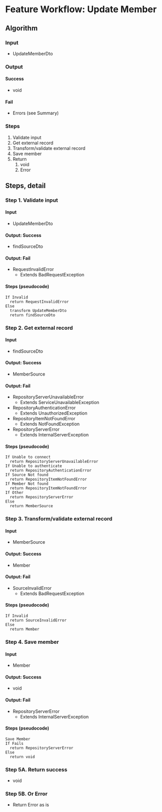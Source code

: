# Feature Workflow: Update Member

## Algorithm

### Input
- UpdateMemberDto

### Output

#### Success

- void

#### Fail

- Errors (see Summary)

### Steps

1. Validate input
2. Get external record
3. Transform/validate external record
4. Save member
5. Return
   1. void
   2. Error

## Steps, detail

### Step 1. Validate input

#### Input
- UpdateMemberDto

#### Output: Success

- findSourceDto

#### Output: Fail

- RequestInvalidError
  - Extends BadRequestException

#### Steps (pseudocode)

```
If Invalid
  return RequestInvalidError
Else
  transform UpdateMemberDto
  return findSourceDto
```

### Step 2. Get external record

#### Input
- findSourceDto

#### Output: Success

- MemberSource

#### Output: Fail

- RepositoryServerUnavailableError
  - Extends ServiceUnavailableException
- RepositoryAuthenticationError
  - Extends UnauthorizedException
- RepositoryItemNotFoundError
  - Extends NotFoundException
- RepositoryServerError
  - Extends InternalServerException

#### Steps (pseudocode)

```
If Unable to connect
  return RepositoryServerUnavailableError
If Unable to authenticate
  return RepositoryAuthenticationError
If Source Not found
  return RepositoryItemNotFoundError
If Member Not found
  return RepositoryItemNotFoundError
If Other
  return RepositoryServerError
Else
  return MemberSource
```

### Step 3. Transform/validate external record

#### Input
- MemberSource

#### Output: Success

- Member

#### Output: Fail

- SourceInvalidError
  - Extends BadRequestException

#### Steps (pseudocode)

```
If Invalid
  return SourceInvalidError
Else
  return Member
```

### Step 4. Save member

#### Input
- Member

#### Output: Success

- void

#### Output: Fail

- RepositoryServerError
  - Extends InternalServerException

#### Steps (pseudocode)

```
Save Member
If Fails
  return RepositoryServerError
Else
  return void
```

### Step 5A. Return success

- void

### Step 5B. Or Error

- Return Error as is
